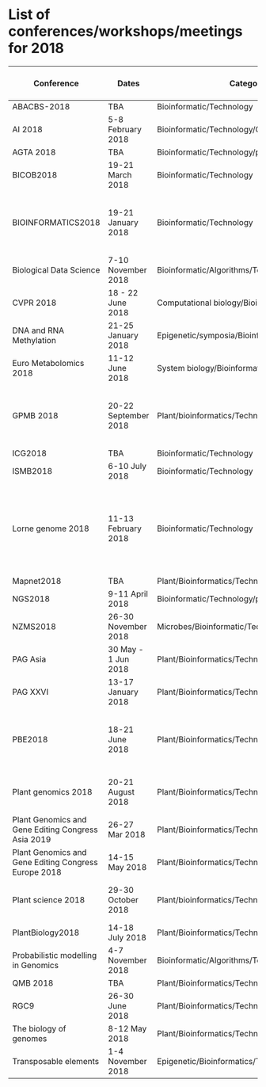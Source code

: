 # List of conferences/workshops/meetings for 2018

| Conference                                           | Dates                | Category                                      | Location                 | Website                                                        | Costs (early bird) | Deadlines                                                          | Note                                                   | Twitter Hashtag    |
|------------------------------------------------------|----------------------|-----------------------------------------------|--------------------------|----------------------------------------------------------------|--------------------|--------------------------------------------------------------------|--------------------------------------------------------|--------------------------------------------------------|
| ABACBS-2018                                          | TBA                  | Bioinformatic/Technology                      | Melbourne,Australia      |                                                                |                    |                                                                    |                                                        | |
| AI 2018                                            | 5-8 February 2018 | Bioinformatic/Technology/Computational                | Melbourne,Australia   |http://claridenglobal.com/conference/ai-enterprises-au/?utm_campaign=L8007_EDM%204_Buy_AI%20Enterprises_AU&utm_medium=email&utm_source=Eloqua |                    |                                                                    |                                                        | |
| AGTA 2018                                            | TBA                  | Bioinformatic/Technology/plant                | tba                      |                                                                |                    | |
| BICOB2018                                            | 19-21 March 2018     | Bioinformatic/Technology                      | Las Vegas, USA           | http://sceweb.uhcl.edu/bicob18/                                | USD 550            |  |                                                                  |                                                        |
| BIOINFORMATICS2018                                   | 19-21 January 2018   | Bioinformatic/Technology                      | Funchal, Portugal        | http://www.bioinformatics.biostec.org/                         | Euro 590           |                                                                    | Special session on Machine learning on expression data |   |
| Biological Data Science                              | 7-10 November 2018   | Bioinformatic/Algorithms/Technology           | CSHL-NY, USA             | https://meetings.cshl.edu/meetings.aspx?meet=DATA&year=18      |                    |                                                                    |                                                        |   |
| CVPR 2018                                            | 18 - 22 June 2018    | Computational biology/Bioinformatics          | Salt lake city, USA      | http://cvpr2018.thecvf.com/                                    |                    |                                                                    |                                                        |   |
| DNA and RNA Methylation                              | 21-25 January 2018   | Epigenetic/symposia/Bioinformatics/Technology | Vancouver,Canada         | http://www.keystonesymposia.org/18A7                           | USD 920            |                                                                    |                                                        |   |
| Euro Metabolomics 2018                               | 11-12 June 2018      | System biology/Bioinformatics                 | London, UK               | https://europe.metabolomicsconference.com/                     | Euro 599           |                                                                    |                                                        |   |
| GPMB 2018                                            | 20-22 September 2018 | Plant/bioinformatics/Technology               | Rome,Italy               | https://plant-science-biology-conferences.magnusgroup.org/     |                    | Early bird: 30 Nov 2017; Abstract: 10 Jan 2018                     |                                                        |   |
| ICG2018                                              | TBA                  | Bioinformatic/Technology                      | Shenzhen,China           |                                                                |                    |                                                                    |                                                        |   |
| ISMB2018                                             | 6-10 July 2018       | Bioinformatic/Technology                      | Chicago,USA              | https://www.iscb.org/ismb2018                                  | Euro 225           | Early bird: 7th June                                               |                                                        |    |
| Lorne genome 2018                                    | 11-13 February 2018  | Bioinformatic/Technology                      | Lorne,Victoria,Australia | http://www.lornegenome.org/                                    | AUD 625            | Early bird/Oral abstract 24 Nov 2017 ; poster abstract 12 Jan 2018 | special focus on the CRISPR Cas9                       |    |
| Mapnet2018                                           | TBA                  | Plant/Bioinformatics/Technology               | NZ                       |                                                                |                    |                                                                    |                                                        |    |
| NGS2018                                              | 9-11 April 2018      | Bioinformatic/Technology/plant                | Barcelona,Spain          | https://www.iscb.org/ngs2018                                   |                    |                                                                    |                                                        |    |
| NZMS2018                                             | 26-30 November 2018      | Microbes/Bioinformatic/Technology/plant                | Dunedin, NZ          |                                    |                 |     |      | #NZMS2018 |
| PAG Asia                                             | 30 May - 1 Jun 2018  | Plant/Bioinformatics/Technology               | Seoul,South Korea        | http://www.intlpagasia.org/2018/                               | USD 550            |                                                                    |                                                        |    |
| PAG XXVI                                             | 13-17 January 2018   | Plant/Bioinformatics/Technology               | San diego,USA            | http://www.intlpag.org/                                        | USD 1025           |                                                                    |                                                        |   |
| PBE2018                                              | 18-21 June 2018      | Plant/Bioinformatics/Technology               | Copenhagen,Denmark       | http://www.europlantbiology2018.org/                           | Euro 590           | Early bird: 1st April 2018; Abstracts 15th Feb 2018                |                                                        |   |
| Plant genomics 2018                                  | 20-21 August 2018    | Plant/Bioinformatics/Technology               | Tokyo,Japan              | https://plantgenomics.conferenceseries.com/                    | USD 899            | Early bird: 15 january 2018                                        |                                                        |   |
| Plant Genomics and Gene Editing Congress Asia 2019   | 26-27 Mar 2018       | Plant/Bioinformatics/Technology               | Bangkok,Thailand         | http://www.global-engage.com/event/plant-genomics-asia/        |                    |                                                                    |                                                        |   |
| Plant Genomics and Gene Editing Congress Europe 2018 | 14-15 May 2018       | Plant/Bioinformatics/Technology               | Rotterdam,Netherlands    | http://www.global-engage.com/event/plant-genomics/             | Euro 999           |                                                                    |                                                        |   |
| Plant science 2018                                   | 29-30 October 2018   | Plant/bioinformatics/Technology               | Valenia,Spain            | http://plantscience.global-summit.com/                         | USD 599            | Early bird: 30 Nov 2017                                            | Theme: Plants in a Changing Environment                |   |
| PlantBiology2018                                     | 14-18 July 2018      | Plant/Bioinformatics/Technology               | Montreal, Canada         | https://plantbiology.aspb.org/                                 | TBA                |                                                                    |                                                        |    |
| Probabilistic modelling in Genomics                  | 4-7 November 2018    | Bioinformatic/Algorithms/Technology           | CSHL-NY, USA             | https://meetings.cshl.edu/meetings.aspx?meet=PROBGEN&year=18   |                    |                                                                    |                                                        |    |
| QMB 2018                                             | TBA                  | Plant/Bioinformatics/Technology               | Queenstown,NZ            | http://www.queenstownresearchweek.org/                         |                    |                                                                    |                                                        |    |
| RGC9                                | 26-30 June 2018    | Plant/Bioinformatics/Technology          | Nanjing, China        | http://rgc9.org/ |                    |                                                                    |                                                        |    |
| The biology of genomes                               | 8-12 May 2018        | Plant/Bioinformatics/Technology               | CSHL-NY, USA             | https://meetings.cshl.edu/meetings.aspx?meet=GENOME&year=18    |                    |                                                                    |                                                        |   |
| Transposable elements                                | 1-4 November 2018    | Epigenetic/Bioinformatics/Technology          | CSHL-NY, USA             | https://meetings.cshl.edu/meetings.aspx?meet=TRANSPOSE&year=18 |                    |                                                                    |                                                        |   |
